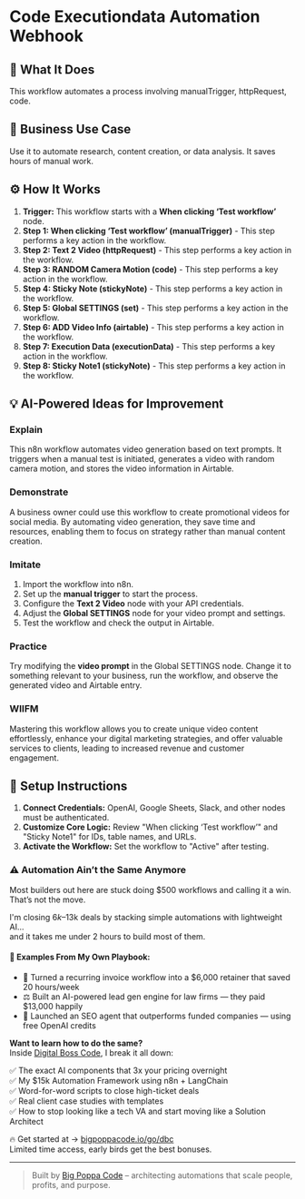 # Code Executiondata Automation Webhook

## 🚀 What It Does
This workflow automates a process involving manualTrigger, httpRequest, code.

## 💼 Business Use Case
Use it to automate research, content creation, or data analysis. It saves hours of manual work.

## ⚙️ How It Works
1.  **Trigger:** This workflow starts with a **When clicking ‘Test workflow’** node.
2. **Step 1: When clicking ‘Test workflow’ (manualTrigger)** - This step performs a key action in the workflow.
3. **Step 2: Text 2 Video (httpRequest)** - This step performs a key action in the workflow.
4. **Step 3: RANDOM Camera Motion (code)** - This step performs a key action in the workflow.
5. **Step 4: Sticky Note (stickyNote)** - This step performs a key action in the workflow.
6. **Step 5: Global SETTINGS (set)** - This step performs a key action in the workflow.
7. **Step 6: ADD Video Info (airtable)** - This step performs a key action in the workflow.
8. **Step 7: Execution Data (executionData)** - This step performs a key action in the workflow.
9. **Step 8: Sticky Note1 (stickyNote)** - This step performs a key action in the workflow.

## 💡 AI-Powered Ideas for Improvement
### Explain
This n8n workflow automates video generation based on text prompts. It triggers when a manual test is initiated, generates a video with random camera motion, and stores the video information in Airtable.

### Demonstrate
A business owner could use this workflow to create promotional videos for social media. By automating video generation, they save time and resources, enabling them to focus on strategy rather than manual content creation.

### Imitate
1. Import the workflow into n8n.
2. Set up the **manual trigger** to start the process.
3. Configure the **Text 2 Video** node with your API credentials.
4. Adjust the **Global SETTINGS** node for your video prompt and settings.
5. Test the workflow and check the output in Airtable.

### Practice
Try modifying the **video prompt** in the Global SETTINGS node. Change it to something relevant to your business, run the workflow, and observe the generated video and Airtable entry.

### WIIFM
Mastering this workflow allows you to create unique video content effortlessly, enhance your digital marketing strategies, and offer valuable services to clients, leading to increased revenue and customer engagement.

## 🔧 Setup Instructions
1. **Connect Credentials:** OpenAI, Google Sheets, Slack, and other nodes must be authenticated.
2. **Customize Core Logic:** Review "When clicking ‘Test workflow’" and "Sticky Note1" for IDs, table names, and URLs.
3. **Activate the Workflow:** Set the workflow to "Active" after testing.

### ⚠️ Automation Ain’t the Same Anymore

Most builders out here are stuck doing $500 workflows and calling it a win.  
That’s not the move.  

I'm closing $6k–$13k deals by stacking simple automations with lightweight AI...  
and it takes me under 2 hours to build most of them.

#### 🧠 Examples From My Own Playbook:
- 🔁 Turned a recurring invoice workflow into a $6,000 retainer that saved 20 hours/week  
- ⚖️ Built an AI-powered lead gen engine for law firms — they paid $13,000 happily  
- 🚀 Launched an SEO agent that outperforms funded companies — using free OpenAI credits  

**Want to learn how to do the same?**  
Inside [Digital Boss Code](https://bigpoppacode.io/go/dbc), I break it all down:

✅ The exact AI components that 3x your pricing overnight  
✅ My $15k Automation Framework using n8n + LangChain  
✅ Word-for-word scripts to close high-ticket deals  
✅ Real client case studies with templates  
✅ How to stop looking like a tech VA and start moving like a Solution Architect  

🔥 Get started at → [bigpoppacode.io/go/dbc](https://bigpoppacode.io/go/dbc)  
Limited time access, early birds get the best bonuses.

---
> Built by [Big Poppa Code](https://bigpoppacode.io) – architecting automations that scale people, profits, and purpose.
